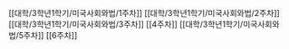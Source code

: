 [[대학/3학년1학기/미국사회와법/1주차]]
[[대학/3학년1학기/미국사회와법/2주차]]
[[대학/3학년1학기/미국사회와법/3주차]]
[[4주차]]
[[대학/3학년1학기/미국사회와법/5주차]]
[[6주차]]